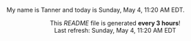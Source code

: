 My name is Tanner and today is Sunday, May 4, 11:20 AM EDT.

<p align="center">This <i>README</i> file is generated <b>every 3 hours</b>!</br>Last refresh: Sunday, May 4, 11:20 AM EDT<br /></p>
